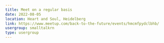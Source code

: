 ```yaml
---
title: Meet on a regular basis
date: 2022-08-05
location: Heart and Soul, Heidelberg
link: https://www.meetup.com/back-to-the-future/events/hmcmfpydclbhb/
usergroup: smalltalkrn
type: usergroup
---
```

